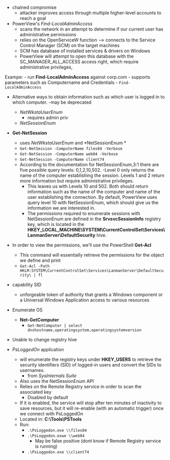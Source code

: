 
-  chained compromise
	- attacker improves access through multiple higher-level accounts to reach a goal
- PowerView's *Find-LocalAdminAccess*
	- scans the network in an attempt to determine if our current user has administrative permissions
	-  relies on the OpenServiceW function --> connects to the Service Control Manager (SCM) on the target machines
	- SCM has database of installed services & drivers on Windows
	- PowerView will attempt to open this database with the SC_MANAGER_ALL_ACCESS access right, which require administrative privileges, 

Exampe:
	-  run **Find-LocalAdminAccess** against corp.com
		- supports parameters such as Computername and Credentials
		- `Find-LocalAdminAccess`

- Alternative ways to obtain information such as which user is logged in to which computer.
		-may be deprecated
	- *NetWkstaUserEnum*
		- requires admin priv
	- *NetSessionEnum*

- **Get-NetSession**
	- uses *NetWkstaUserEnum* and *NetSessionEnum *
	- `Get-NetSession -ComputerName files04 -Verbose`
	- `Get-NetSession -ComputerName web04 -Verbose`
	- `Get-NetSession -ComputerName client74`
	- According to the documentation for NetSessionEnum,3:1 there are five possible query levels: 0,1,2,10,502.
		-Level 0 only returns the name of the computer establishing the session. Levels 1 and 2 return more information but require administrative privileges.
		- This leaves us with Levels 10 and 502. Both should return information such as the name of the computer and name of the user establishing the connection. By default, PowerView uses query level 10 with NetSessionEnum, which should give us the information we are interested in.
		- The permissions required to enumerate sessions with NetSessionEnum are defined in the **SrvsvcSessionInfo** registry key, which is located in the **HKEY_LOCAL_MACHINE\SYSTEM\CurrentControlSet\Services\LanmanServer\DefaultSecurity** hive.
- In order to view the permissions, we'll use the PowerShell **Get-Acl**
	-  This command will essentially retrieve the permissions for the object we define and print
	- `Get-Acl -Path HKLM:SYSTEM\CurrentControlSet\Services\LanmanServer\DefaultSecurity\ | fl`

- capability SID
	- unforgeable token of authority that grants a Windows component or a Universal Windows Application access to various resources

- Enumerate OS
	- **Net-GetComputer**
		- `Get-NetComputer | select dnshostname,operatingsystem,operatingsystemversion`
- Unable to change registry hive
- *PsLoggedOn* application
	-  will enumerate the registry keys under **HKEY_USERS** to retrieve the security identifiers (SID) of logged-in users and convert the SIDs to usernames.
		- from *SysInternals Suite*
	- Also uses the NetSessionEnum API 
	-  Relies on the Remote Registry service in order to scan the associated key
		- Disabled by default
	-  If it is enabled, the service will stop after ten minutes of inactivity to save resources, but it will re-enable (with an automatic trigger) once we connect with PsLoggedOn
	- Located in: **C:\Tools\PSTools**
	- Run: 
		- `.\PsLoggedon.exe \\files04`
		- `.\PsLoggedon.exwe \\web04`
			- May be false positive (dont know if Remote Registry service is running)
		- `.\PsLoggedon.exe \\client74`